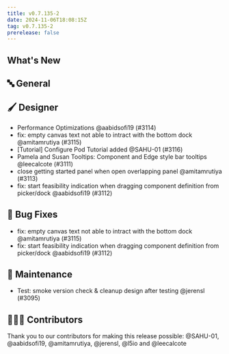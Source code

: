 ```yaml
---
title: v0.7.135-2
date: 2024-11-06T18:08:15Z
tag: v0.7.135-2
prerelease: false
---
```


## What's New
## 🔤 General
## 🖌️ Designer

- Performance Optimizations @aabidsofi19 (#3114)
- fix: empty canvas text not able to intract with the bottom dock @amitamrutiya (#3115)
- [Tutorial] Configure Pod Tutorial added @SAHU-01 (#3116)
- Pamela and Susan Tooltips: Component and Edge style bar tooltips @leecalcote (#3111)
- close getting started panel when open overlapping panel @amitamrutiya (#3113)
- fix: start feasibility indication when dragging component definition from picker/dock @aabidsofi19 (#3112)

## 🐛 Bug Fixes

- fix: empty canvas text not able to intract with the bottom dock @amitamrutiya (#3115)
- fix: start feasibility indication when dragging component definition from picker/dock @aabidsofi19 (#3112)

## 🧰 Maintenance

- Test: smoke version check \& cleanup design after testing @jerensl (#3095)

## 👨🏽‍💻 Contributors

Thank you to our contributors for making this release possible:
@SAHU-01, @aabidsofi19, @amitamrutiya, @jerensl, @l5io and @leecalcote
